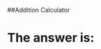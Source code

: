 ##Addition Calculator

<html lang="en">

<head>

<title> Angel Ferguson - Working with Programming
</title>

<meta charset="utf-8">
</head>


<body>

<h1>  The answer is: </h1>
<p id="answer"> </p> 

<main>
<script>
var  num1 = Number( prompt("Enter your first number: "));
var  num2 = Number (prompt("Enter another numer: "));
var sum= num1 +num2;
document.getElementById ('answer').innerHTML=sum;
</script>
</main>

<footer>
</footer>

</body>

</html>
